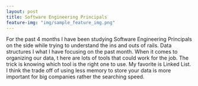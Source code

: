 ```yaml
---
layout: post
title: Software Engineering Principals
feature-img: "img/sample_feature_img.png"
---
```

For the past 4 months I have been studying Software Engineering Principals on the side while
trying to understand the ins and outs of rails.
Data structures I what I have focusing on the past month. When it comes to organizing our data, t
here are lots of tools that could work for the job. The trick is knowing which tool is the right one to use.
My favorite is Linked List. I think the trade off of using less memory to store your data
is more important for big companies rather the searching speed.
